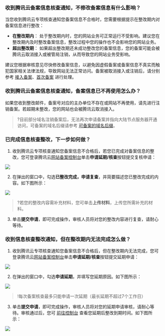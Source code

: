 ### 收到腾讯云备案信息核查通知，不修改备案信息有什么影响？
当您收到腾讯云专项核查通知您备案信息不合格时，您需要根据提示在整改期内对备案信息进行整改：
- **在整改期内**：
处于整改期内时，您的网站业务可正常运行不受影响。建议您在整改期内及时整改备案信息，整改过程中您的操作也不会影响您的网站业务。
- **超出整改期**：
如果超出整改期还未成功整改您的备案信息，您的备案可能会被腾讯云取消接入或被管局注销，从而导致您的网站业务受影响。

建议您根据审核意见尽快修改备案信息，以避免因虚假备案或备案信息不真实而触犯国家相关法律法规，导致网站无法正常访问。备案被取消接入或注销后，请分别参考 [接入备案](https://cloud.tencent.com/document/product/243/37403)、[首次备案](https://cloud.tencent.com/document/product/243/37402) 进行处理。

### 收到腾讯云备案信息核查通知，备案信息已不再使用怎么办？
如果您收到整改邮件，备案号对应的主办单位不存在或网站不再使用，请先进行注销备案。若超期未整改，您的网站也会被腾讯云取消接入。
> ?目前部分域名注销备案后，无法再次申请备案并指向大陆节点服务器开通访问，可备案的域名后缀请参考 [可备案的域名后缀](https://cloud.tencent.com/document/product/243/18905#beian)。

### 已完成信息核查整改，下一步如何做？
1. 收到腾讯云专项核查通知您备案信息不合格后，若您已完成对备案信息的整改，您可登录腾讯云[网站备案控制台](https://console.cloud.tencent.com/beian/manage/inspec-detail)单击**申请延期/核查**按钮提交复核申请：

![](https://qcloudimg.tencent-cloud.cn/raw/07614bf547fe1516cdaaa05f181c2612.png)

2. 在弹出的窗口中，勾选**已整改完成，申请复查**，并简要描述您已整改完成的内容。如下图所示：

![](https://qcloudimg.tencent-cloud.cn/raw/d785f5b79057426c64d0baf2df69f1c9.png)

>?若您的整改内容需补充材料，您可单击**上传材料**，上传您所需补充的材料。

3. 单击**提交申请**，即可完成操作，审核人员将对您的整改内容进行复查，请耐心等待。


### 收到信息核查整改通知，但在整改期内无法完成怎么做？

1. 收到腾讯云专项核查通知您备案信息不合格后，但在整改期内无法完成，您可登录腾讯云[网站备案控制台](https://console.cloud.tencent.com/beian/manage/inspec-detail)单击**申请延期/核查**按钮提交延期申请：

![](https://qcloudimg.tencent-cloud.cn/raw/07614bf547fe1516cdaaa05f181c2612.png)

2. 在弹出的窗口中，勾选**申请延期**，并填写您延期原因。如下图所示：

![](https://qcloudimg.tencent-cloud.cn/raw/53c9f1c72ee0b303702c614013a2d5cc.png)

>!每次备案核查最多只能申请一次延期（最长延期不超过7个工作日）

3. 单击**提交申请**，即可完成操作，审核人员将对您的延期申请审核，请耐心等待。审核通过后，您可 [前往控制台](https://console.cloud.tencent.com/beian/manage/inspec-detail) 查看您延期后整改到期时间。如下图所示：

![](https://qcloudimg.tencent-cloud.cn/raw/042fad3ae56e6dd5370ed198135e33b2.png)


